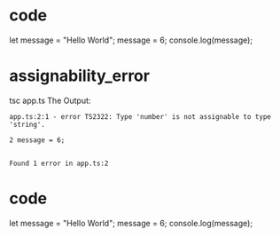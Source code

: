 # code 
let message = "Hello World";
message = 6;
console.log(message);
        
# assignability_error

tsc app.ts
The Output:

	app.ts:2:1 - error TS2322: Type 'number' is not assignable to type 'string'.

	2 message = 6;


  	Found 1 error in app.ts:2


# code
let message = "Hello World";
message = 6;
console.log(message);
        